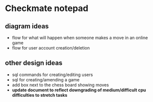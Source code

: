 # Checkmate notepad

## diagram ideas
- flow for what will happen when someone makes a move in an online game
- flow for user account creation/deletion
## other design ideas
- sql commands for creating/editing users
- sql for creating/amending a game
- add box next to the chess board showing moves
- **update document to reflect downgrading of medium/difficult cpu difficulties to stretch tasks**
